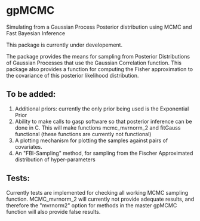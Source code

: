 # gpMCMC

Simulating from a Gaussian Process Posterior distribution using MCMC and Fast Bayesian Inference

This package is currently under developement.

 The package provides the means for sampling from Posterior Distributions of Gaussian Processes that use the Gaussian Correlation function. This package also provides a function for computing the Fisher approximation to the covariance of this posterior likelihood distribution. 
 
 
## To be added:

  1. Additional priors: currently the only prior being used is the Exponential Prior
  2. Ability to make calls to gasp software so that posterior inference can be done in C. This will make functions mcmc_mvrnorm_2 and fitGauss functional (these functions are currently not functional)
  3. A plotting mechanism for plotting the samples against pairs of covariates.
  4. An "FBI-Sampling" method, for sampling from the Fischer Approximated distribution of hyper-parameters

## Tests:

Currently tests are implemented for checking all working MCMC sampling function.  MCMC_mvrnorm_2 will currently not provide adequate results, and therefore the "mvrnorm2" option for methods in the master gpMCMC function will also provide false results.  

